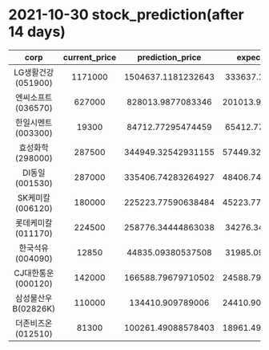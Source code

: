 # 2021-10-30 stock_prediction(after 14 days)

|   corp   |   current_price   |   prediction_price   |   expected_profit   |
|:--------:|:-----------------:|:--------------------:|:-------------------:|
|LG생활건강(051900)|1171000|1504637.1181232643|333637.1181232643|
|엔씨소프트(036570)|627000|828013.9877083346|201013.98770833458|
|한일시멘트(003300)|19300|84712.77295474459|65412.77295474459|
|효성화학(298000)|287500|344949.32542931155|57449.325429311546|
|DI동일(001530)|287000|335406.74283264927|48406.742832649266|
|SK케미칼(006120)|180000|225223.77590638484|45223.775906384835|
|롯데케미칼(011170)|224500|258776.34444863038|34276.34444863038|
|한국석유(004090)|12850|44835.09380537508|31985.09380537508|
|CJ대한통운(000120)|142000|166588.79679710502|24588.796797105024|
|삼성물산우B(02826K)|110000|134410.909789006|24410.909789005993|
|더존비즈온(012510)|81300|100261.49088578403|18961.490885784035|

